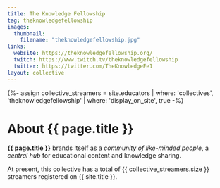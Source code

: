 ```yaml
---
title: The Knowledge Fellowship
tag: theknowledgefellowship
images:
  thumbnail:
    filename: "theknowledgefellowship.jpg"
links:
  website: https://theknowledgefellowship.org/
  twitch: https://www.twitch.tv/theknowledgefellowship
  twitter: https://twitter.com/TheKnowledgeFe1
layout: collective
---
```

{%- assign collective_streamers = site.educators | where: 'collectives', 'theknowledgefellowship' | where: 'display_on_site', true -%}
# About {{ page.title }}

**{{ page.title }}** brands itself as a _community of like-minded people_, a _central hub_ for educational content and knowledge sharing.

At present, this collective has a total of <span class="counter">{{ collective_streamers.size }}</span> streamers registered on {{ site.title }}.
